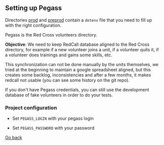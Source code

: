 
## Setting up Pegass

Directories [prod](../../deploy/prod) and [preprod](../../deploy/preprod) 
contain a `dotenv` file that you need to fill up with the right configuration.

Pegass is the Red Cross volunteers directory.

**Objective**:
We need to keep RedCall database aligned to the Red Cross directory, for
example if a new volunteer joins a unit, if a volunteer quits it, if a
volunteer does trainings and gains some skills, etc.

This synchronization can not be done manually by the units themselves,
we tried at the beginning to maintain a google spreadsheet aligned, but
this creates some backlog, inconsistencies and after a few months,
it makes redcall not usable (you can see some history on the git repo).

If you don't have Pegass credentials, you can still use the development
database of fake volunteers in order to do your tests.

### Project configuration

- Set `PEGASS_LOGIN` with your pegass login

- Set `PEGASS_PASSWORD` with your password

[Go back](../../README.md)
